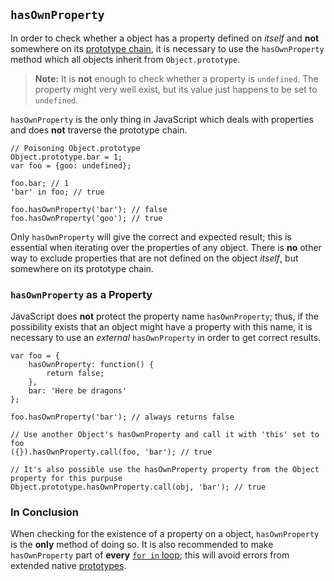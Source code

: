 ## `hasOwnProperty`

In order to check whether a object has a property defined on *itself* and **not** 
somewhere on its [prototype chain](#object.prototype), it is necessary to use the 
`hasOwnProperty` method which all objects inherit from `Object.prototype`.

> **Note:** It is **not** enough to check whether a property is `undefined`. The
> property might very well exist, but its value just happens to be set to 
> `undefined`.

`hasOwnProperty` is the only thing in JavaScript which deals with properties and 
does **not** traverse the prototype chain.

    // Poisoning Object.prototype
    Object.prototype.bar = 1; 
    var foo = {goo: undefined};
    
    foo.bar; // 1
    'bar' in foo; // true

    foo.hasOwnProperty('bar'); // false
    foo.hasOwnProperty('goo'); // true

Only `hasOwnProperty` will give the correct and expected result; this is 
essential when iterating over the properties of any object. There is **no** other 
way to exclude properties that are not defined on the object *itself*, but 
somewhere on its prototype chain.  

### `hasOwnProperty` as a Property

JavaScript does **not** protect the property name `hasOwnProperty`; thus, if the
possibility exists that an object might have a property with this name, it is
necessary to use an *external* `hasOwnProperty` in order to get correct results.

    var foo = {
        hasOwnProperty: function() {
            return false;
        },
        bar: 'Here be dragons'
    };

    foo.hasOwnProperty('bar'); // always returns false

    // Use another Object's hasOwnProperty and call it with 'this' set to foo
    ({}).hasOwnProperty.call(foo, 'bar'); // true

    // It's also possible use the hasOwnProperty property from the Object property for this purpuse
    Object.prototype.hasOwnProperty.call(obj, 'bar'); // true


### In Conclusion

When checking for the existence of a property on a object, `hasOwnProperty` is 
the **only** method of doing so. It is also recommended to make `hasOwnProperty`
part of **every** [`for in` loop](#object.forinloop); this will avoid errors from 
extended native [prototypes](#object.prototype).

